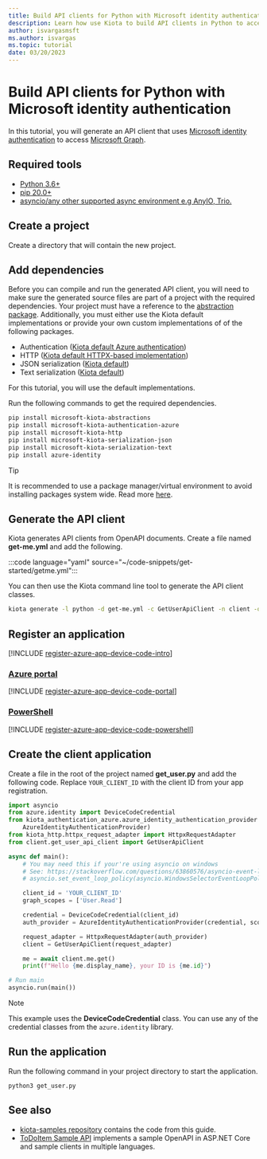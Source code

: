 ```yaml
---
title: Build API clients for Python with Microsoft identity authentication
description: Learn how use Kiota to build API clients in Python to access APIs that require Microsoft identity authentication.
author: isvargasmsft
ms.author: isvargas
ms.topic: tutorial
date: 03/20/2023
---
```


# Build API clients for Python with Microsoft identity authentication

In this tutorial, you will generate an API client that uses [Microsoft identity authentication](/azure/active-directory/fundamentals/auth-oauth2) to access [Microsoft Graph](/graph/overview).

## Required tools

- [Python 3.6+](https://www.python.org/)
- [pip 20.0+](https://pip.pypa.io/en/stable/)
- [asyncio/any other supported async environment e.g AnyIO, Trio.](https://docs.python.org/3/library/asyncio.html)

## Create a project

Create a directory that will contain the new project.

## Add dependencies

Before you can compile and run the generated API client, you will need to make sure the generated source files are part of a project with the required dependencies. Your project must have a reference to the [abstraction package](https://github.com/microsoft/kiota-abstractions-python). Additionally, you must either use the Kiota default implementations or provide your own custom implementations of of the following packages.

- Authentication ([Kiota default Azure authentication](https://github.com/microsoft/kiota-authentication-azure-python))
- HTTP ([Kiota default HTTPX-based implementation](https://github.com/microsoft/kiota-http-python))
- JSON serialization ([Kiota default](https://github.com/microsoft/kiota-serialization-json-python))
- Text serialization ([Kiota default](https://github.com/microsoft/kiota-serialization-text-python))

For this tutorial, you will use the default implementations.

Run the following commands to get the required dependencies.

```bash
pip install microsoft-kiota-abstractions
pip install microsoft-kiota-authentication-azure
pip install microsoft-kiota-http
pip install microsoft-kiota-serialization-json
pip install microsoft-kiota-serialization-text
pip install azure-identity
```

> [!TIP]
> It is recommended to use a package manager/virtual environment to avoid installing packages system wide. Read more [here](https://packaging.python.org/en/latest/).

## Generate the API client

Kiota generates API clients from OpenAPI documents. Create a file named **get-me.yml** and add the following.

:::code language="yaml" source="~/code-snippets/get-started/getme.yml":::

You can then use the Kiota command line tool to generate the API client classes.

```bash
kiota generate -l python -d get-me.yml -c GetUserApiClient -n client -o ./client
```

## Register an application

[!INCLUDE [register-azure-app-device-code-intro](../includes/register-azure-app-device-code-intro.md)]

<!-- markdownlint-disable MD051 -->
### [Azure portal](#tab/portal)

[!INCLUDE [register-azure-app-device-code-portal](../includes/register-azure-app-device-code-portal.md)]

### [PowerShell](#tab/powershell)

[!INCLUDE [register-azure-app-device-code-powershell](../includes/register-azure-app-device-code-powershell.md)]
<!-- markdownlint-enable MD051 -->

## Create the client application

Create a file in the root of the project named **get_user.py** and add the following code. Replace `YOUR_CLIENT_ID` with the client ID from your app registration.

<!-- :::code language="python" source="~/code-snippets/get-started/azure-auth/python/get_user.py" id="ProgramSnippet"::: -->

```python
import asyncio
from azure.identity import DeviceCodeCredential
from kiota_authentication_azure.azure_identity_authentication_provider import (
    AzureIdentityAuthenticationProvider)
from kiota_http.httpx_request_adapter import HttpxRequestAdapter
from client.get_user_api_client import GetUserApiClient

async def main():
    # You may need this if your're using asyncio on windows
    # See: https://stackoverflow.com/questions/63860576/asyncio-event-loop-is-closed-when-using-asyncio-run
    # asyncio.set_event_loop_policy(asyncio.WindowsSelectorEventLoopPolicy())

    client_id = 'YOUR_CLIENT_ID'
    graph_scopes = ['User.Read']

    credential = DeviceCodeCredential(client_id)
    auth_provider = AzureIdentityAuthenticationProvider(credential, scopes=graph_scopes)

    request_adapter = HttpxRequestAdapter(auth_provider)
    client = GetUserApiClient(request_adapter)

    me = await client.me.get()
    print(f"Hello {me.display_name}, your ID is {me.id}")

# Run main
asyncio.run(main())
```

> [!NOTE]
> This example uses the **DeviceCodeCredential** class. You can use any of the credential classes from the `azure.identity` library.

## Run the application

Run the following command in your project directory to start the application.

```shell
python3 get_user.py
```

## See also

- [kiota-samples repository](https://github.com/microsoft/kiota-samples/tree/main/get-started/python) contains the code from this guide.
- [ToDoItem Sample API](https://github.com/microsoft/kiota-samples/tree/main/sample-api) implements a sample OpenAPI in ASP.NET Core and sample clients in multiple languages.
